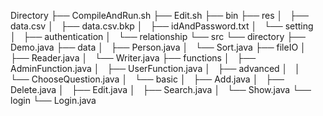 Directory
├── CompileAndRun.sh
├── Edit.sh
├── bin
├── res
│   ├── data.csv
│   ├── data.csv.bkp
│   ├── idAndPassword.txt
│   └── setting
│       ├── authentication
│       └── relationship
└── src
    └── directory
        ├── Demo.java
        ├── data
        │   ├── Person.java
        │   └── Sort.java
        ├── fileIO
        │   ├── Reader.java
        │   └── Writer.java
        ├── functions
        │   ├── AdminFunction.java
        │   ├── UserFunction.java
        │   ├── advanced
        │   │   └── ChooseQuestion.java
        │   └── basic
        │       ├── Add.java
        │       ├── Delete.java
        │       ├── Edit.java
        │       ├── Search.java
        │       └── Show.java
        └── login
            └── Login.java

